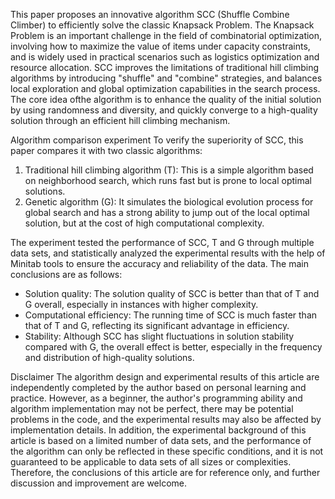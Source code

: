 This paper proposes an innovative algorithm SCC (Shuffle Combine Climber) to efficiently solve the classic Knapsack Problem. The Knapsack Problem is an important challenge in the field of combinatorial optimization, involving how to maximize the value of items under capacity constraints, and is widely used in practical scenarios such as logistics optimization and resource allocation.
SCC improves the limitations of traditional hill climbing algorithms by introducing "shuffle" and "combine" strategies, and balances local exploration and global optimization capabilities in the search process. The core idea of ​​the algorithm is to enhance the quality of the initial solution by using randomness and diversity, and quickly converge to a high-quality solution through an efficient hill climbing mechanism.

Algorithm comparison experiment
To verify the superiority of SCC, this paper compares it with two classic algorithms:
1. Traditional hill climbing algorithm (T): This is a simple algorithm based on neighborhood search, which runs fast but is prone to local optimal solutions.
2. Genetic algorithm (G): It simulates the biological evolution process for global search and has a strong ability to jump out of the local optimal solution, but at the cost of high computational complexity.

The experiment tested the performance of SCC, T and G through multiple data sets, and statistically analyzed the experimental results with the help of Minitab tools to ensure the accuracy and reliability of the data. The main conclusions are as follows:
* Solution quality: The solution quality of SCC is better than that of T and G overall, especially in instances with higher complexity.
* Computational efficiency: The running time of SCC is much faster than that of T and G, reflecting its significant advantage in efficiency.
* Stability: Although SCC has slight fluctuations in solution stability compared with G, the overall effect is better, especially in the frequency and distribution of high-quality solutions.

Disclaimer
The algorithm design and experimental results of this article are independently completed by the author based on personal learning and practice. However, as a beginner, the author's programming ability and algorithm implementation may not be perfect, there may be potential problems in the code, and the experimental results may also be affected by implementation details. In addition, the experimental background of this article is based on a limited number of data sets, and the performance of the algorithm can only be reflected in these specific conditions, and it is not guaranteed to be applicable to data sets of all sizes or complexities. Therefore, the conclusions of this article are for reference only, and further discussion and improvement are welcome.